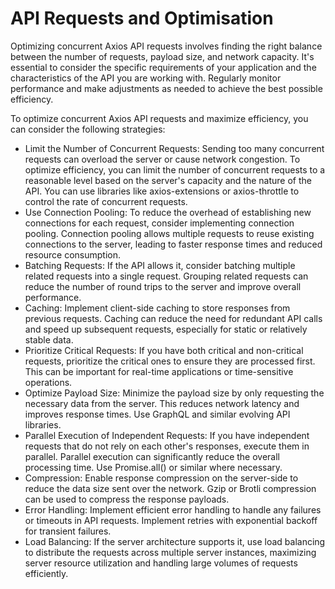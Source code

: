 # API Requests and Optimisation
Optimizing concurrent Axios API requests involves finding the right balance between the number of requests, payload size, and network capacity. It's essential to consider the specific requirements of your application and the characteristics of the API you are working with. Regularly monitor performance and make adjustments as needed to achieve the best possible efficiency.

To optimize concurrent Axios API requests and maximize efficiency, you can consider the following strategies:

- Limit the Number of Concurrent Requests: Sending too many concurrent requests can overload the server or cause network congestion. To optimize efficiency, you can limit the number of concurrent requests to a reasonable level based on the server's capacity and the nature of the API. You can use libraries like axios-extensions or axios-throttle to control the rate of concurrent requests.
- Use Connection Pooling: To reduce the overhead of establishing new connections for each request, consider implementing connection pooling. Connection pooling allows multiple requests to reuse existing connections to the server, leading to faster response times and reduced resource consumption.
- Batching Requests: If the API allows it, consider batching multiple related requests into a single request. Grouping related requests can reduce the number of round trips to the server and improve overall performance.
- Caching: Implement client-side caching to store responses from previous requests. Caching can reduce the need for redundant API calls and speed up subsequent requests, especially for static or relatively stable data.
- Prioritize Critical Requests: If you have both critical and non-critical requests, prioritize the critical ones to ensure they are processed first. This can be important for real-time applications or time-sensitive operations.
- Optimize Payload Size: Minimize the payload size by only requesting the necessary data from the server. This reduces network latency and improves response times. Use GraphQL and similar evolving API libraries.
- Parallel Execution of Independent Requests: If you have independent requests that do not rely on each other's responses, execute them in parallel. Parallel execution can significantly reduce the overall processing time. Use Promise.all() or similar where necessary.
- Compression: Enable response compression on the server-side to reduce the data size sent over the network. Gzip or Brotli compression can be used to compress the response payloads.
- Error Handling: Implement efficient error handling to handle any failures or timeouts in API requests. Implement retries with exponential backoff for transient failures.
- Load Balancing: If the server architecture supports it, use load balancing to distribute the requests across multiple server instances, maximizing server resource utilization and handling large volumes of requests efficiently.
